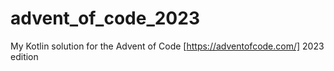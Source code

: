 # advent_of_code_2023

My Kotlin solution for the Advent of Code [https://adventofcode.com/] 2023 edition

